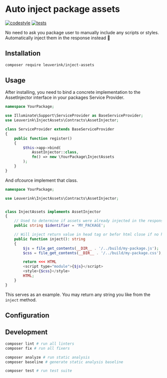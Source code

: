 # Auto inject package assets

[![codestyle](https://github.com/gwleuverink/inject-assets/actions/workflows/codestyle.yml/badge.svg)](https://github.com/gwleuverink/inject-assets/actions/workflows/codestyle.yml)
[![tests](https://github.com/gwleuverink/inject-assets/actions/workflows/tests.yml/badge.svg)](https://github.com/gwleuverink/inject-assets/actions/workflows/tests.yml)

No need to ask you package user to manually include any scripts or styles. Automatically inject them in the response instead 🚀

## Installation

```bash
composer require leuverink/inject-assets
```

## Usage

After installing, you need to bind a concrete implementation to the AssetInjector interface in your packages Service Provider.

```php
namespace YourPackage;

use Illuminate\Support\ServiceProvider as BaseServiceProvider;
use Leuverink\InjectAssets\Contracts\AssetInjector;

class ServiceProvider extends BaseServiceProvider
{
    public function register()
    {
        $this->app->bind(
            AssetInjector::class,
            fn() => new \YourPackage\InjectAssets
        );
    }
}
```

And ofcource implement that class.

```php
namespace YourPackage;

use Leuverink\InjectAssets\Contracts\AssetInjector;


class InjectAssets implements AssetInjector
{
    // Used to determine if assets were already injected in the response
    public string $identifier = 'MY_PACKAGE';

    // Will inject return value in head tag or befor html close if no head is present
    public function inject(): string
    {
        $js = file_get_contents(__DIR__ . '/../build/my-package.js');
        $css = file_get_contents(__DIR__ . '/../build/my-package.css');

        return <<< HTML
        <script type="module">{$js}</script>
        <style>{$css}</style>
        HTML;
    }
}
```

This serves as an example. You may return any string you like from the `inject` method.

## Configuration

## Development

```bash
composer lint # run all linters
composer fix # run all fixers

composer analyze # run static analysis
composer baseline # generate static analysis baseline

composer test # run test suite
```
